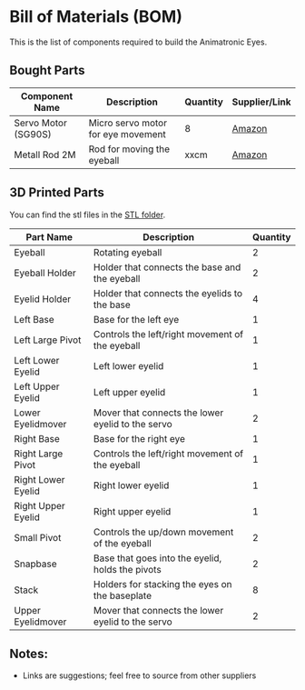 # Bill of Materials (BOM)

This is the list of components required to build the Animatronic Eyes.


## Bought Parts
| Component Name              | Description                        | Quantity | Supplier/Link                                               | 
|-----------------------------|------------------------------------|----------|-------------------------------------------------------------|
| Servo Motor (SG90S)         | Micro servo motor for eye movement | 8        | [Amazon](#)                 |
| Metall Rod 2M               | Rod for moving the eyeball         | xxcm     | [Amazon](#)                 |


## 3D Printed Parts

You can find the stl files in the [STL folder](/3D-Models/STL/).

| Part Name                | Description                                       | Quantity |
|--------------------------|---------------------------------------------------|----------|
| Eyeball                  | Rotating eyeball                                  | 2        |
| Eyeball Holder           | Holder that connects the base and the eyeball     | 2        |
| Eyelid Holder            | Holder that connects the eyelids to the base      | 4        |
| Left Base                | Base for the left eye                             | 1        |
| Left Large Pivot         | Controls the left/right movement of the eyeball   | 1        |
| Left Lower Eyelid        | Left lower eyelid                                 | 1        |
| Left Upper Eyelid        | Left upper eyelid                                 | 1        |
| Lower Eyelidmover        | Mover that connects the lower eyelid to the servo | 2        |
| Right Base               | Base for the right eye                            | 1        |
| Right Large Pivot        | Controls the left/right movement of the eyeball   | 1        |
| Right Lower Eyelid       | Right lower eyelid                                | 1        |
| Right Upper Eyelid       | Right upper eyelid                                | 1        |
| Small Pivot              | Controls the up/down movement of the eyeball      | 2        |
| Snapbase                 | Base that goes into the eyelid, holds the pivots  | 2        |
| Stack                    | Holders for stacking the eyes on the baseplate    | 8        |
| Upper Eyelidmover        | Mover that connects the lower eyelid to the servo | 2        |


## Notes:
- Links are suggestions; feel free to source from other suppliers